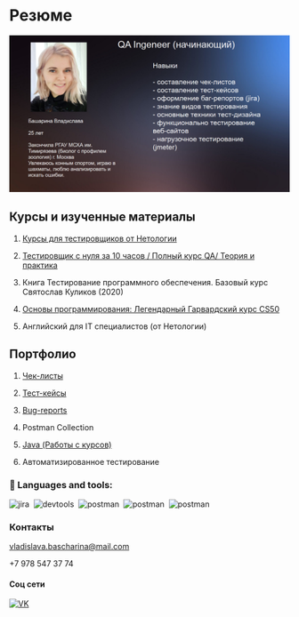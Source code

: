# Резюме

![Header](assets/2024-03-01_18-54-35.png)

## Курсы и изученные материалы

1. [ Курсы для тестировщиков от Нетологии](https://netology.ru/programs/qa)

   
2. [Тестировщик с нуля за 10 часов / Полный курс QA/ Теория и практика](https://www.youtube.com/watch?v=jFDMhgcvDh4&t=1321s)
   
3. Книга Тестирование программного обеспечения. Базовый курс
Святослав Куликов (2020)

4. [Основы программирования: Легендарный Гарвардский курс CS50](https://www.youtube.com/watch?v=Sy_wba7l1UU)
5. Английский для IT специалистов (от Нетологии)

## Портфолио

1. [Чек-листы](https://drive.google.com/drive/folders/11CkbQMD-vQBTFQ7qM45sHG6JZzvXZCDI?usp=sharing)
2. [Тест-кейсы](https://drive.google.com/drive/folders/1n7mpz_-sRSL42ZvoERrM-LeI5QYUPv0R?usp=sharing)
3. [Bug-reports](https://drive.google.com/drive/folders/1zcUquaZ-oNN-_Wx91fGK3_0r13XF_Qqj?usp=sharing)
4. Postman Collection

5. [Java (Работы с курсов)](https://github.com/VladikKat/JAVA/blob/main/README.md)
6. Автоматизированное тестирование


 



### 📁 Languages and tools:

<div>
  <img src="https://cdn.jsdelivr.net/gh/devicons/devicon/icons/jira/jira-original.svg" title="jira" alt="jira" width="40" height="40"/>&nbsp
  <img src="https://d33wubrfki0l68.cloudfront.net/38b5c953a4667366685d55db55d057c86db1fc54/a0fdc/static/acae6b24d940347661ca901ea07f47c1/chrome-dev-logo-icon.png" title="devtools" alt="devtools" width="40" height="40"/>&nbsp
  <img src="https://seeklogo.com/images/P/postman-logo-0087CA0D15-seeklogo.com.png" title="postman" alt="postman" width="40" height="40"/>&nbsp
  <img src="https://casezz.com/sites/default/files/inline-images/00-java.png" title="postman" alt="postman" width="40" height="40"/>&nbsp
   <img src="https://e7.pngegg.com/pngimages/392/422/png-clipart-intellij-idea-integrated-development-environment-computer-software-pycharm-jetbrains-java-plum-miscellaneous-text.png" title="postman" alt="postman" width="40" height="40"/>&nbsp
</div>



### Контакты

vladislava.bascharina@mail.com

+7 978 547 37 74

#### Соц сети

[<img src="https://user-life.com/uploads/posts/2019-06/1560957172_vk.png" title="https://vk.com/vladislava1234" alt="VK" width="49" height="40"/>](https://vk.com/vladislava1234)

